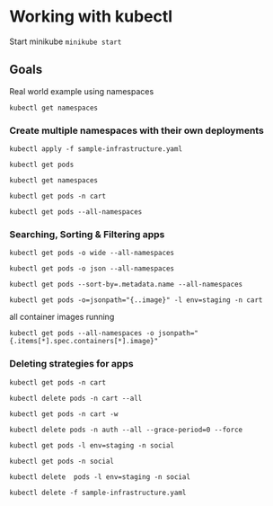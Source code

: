 # Working with kubectl

Start minikube
    `minikube start`

## Goals
Real world example using namespaces

`kubectl get namespaces`

### Create multiple namespaces with their own deployments

`kubectl apply -f sample-infrastructure.yaml`

`kubectl get pods`

`kubectl get namespaces`

`kubectl get pods -n cart`

`kubectl get pods --all-namespaces`

### Searching, Sorting & Filtering apps

`kubectl get pods -o wide --all-namespaces`

`kubectl get pods -o json --all-namespaces`

`kubectl get pods --sort-by=.metadata.name --all-namespaces`

`kubectl get pods -o=jsonpath="{..image}" -l env=staging -n cart`

all container images running

`kubectl get pods --all-namespaces -o jsonpath="{.items[*].spec.containers[*].image}"` 


### Deleting strategies for apps

`kubectl get pods -n cart`

`kubectl delete pods -n cart --all`

`kubectl get pods -n cart -w`

`kubectl delete pods -n auth --all --grace-period=0 --force`

`kubectl get pods -l env=staging -n social`

`kubectl get pods -n social`

`kubectl delete  pods -l env=staging -n social`

`kubectl delete -f sample-infrastructure.yaml`

